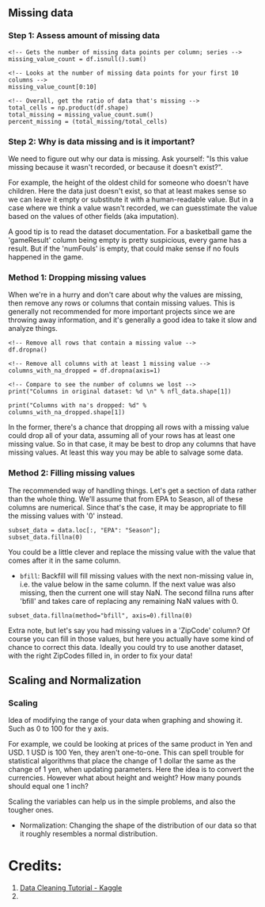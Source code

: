 
## Missing data

### Step 1: Assess amount of missing data
```
<!-- Gets the number of missing data points per column; series -->
missing_value_count = df.isnull().sum()

<!-- Looks at the number of missing data points for your first 10 columns -->
missing_value_count[0:10]

<!-- Overall, get the ratio of data that's missing -->
total_cells = np.product(df.shape)
total_missing = missing_value_count.sum()
percent_missing = (total_missing/total_cells)
```

### Step 2: Why is data missing and is it important?
We need to figure out why our data is missing. Ask yourself: "Is this value missing because it wasn't recorded, or because it doesn't exist?". 

For example, the height of the oldest child for someone who doesn't have children. Here the data just doesn't exist, so that at least makes sense so we can leave it empty or substitute it with a human-readable value. But in a case where we think a value wasn't recorded, we can guesstimate the value based on the values of other fields (aka imputation). 

A good tip is to read the dataset documentation. For a basketball game the 'gameResult' column being empty is pretty suspicious, every game has a result. But if the 'numFouls' is empty, that could make sense if no fouls happened in the game. 


### Method 1: Dropping missing values
When we're in a hurry and don't care about why the values are missing, then remove any rows or columns that contain missing values. This is generally not recommended for more important projects since we are throwing away information, and it's generally a good idea to take it slow and analyze things. 

```
<!-- Remove all rows that contain a missing value -->
df.dropna()

<!-- Remove all columns with at least 1 missing value -->
columns_with_na_dropped = df.dropna(axis=1)

<!-- Compare to see the number of columns we lost -->
print("Columns in original dataset: %d \n" % nfl_data.shape[1])

print("Columns with na's dropped: %d" % columns_with_na_dropped.shape[1])
```
In the former, there's a chance that dropping all rows with a missing value could drop all of your data, assuming all of your rows has at least one missing value. So in that case, it may be best to drop any columns that have missing values. At least this way you may be able to salvage some data.

### Method 2: Filling missing values 
The recommended way of handling things. Let's get a section of data rather than the whole thing. We'll assume that from EPA to Season, all of these columns are numerical. Since that's the case, it may be appropriate to fill the missing values with '0' instead.
```
subset_data = data.loc[:, "EPA": "Season"];
subset_data.fillna(0)
```
You could be a little clever and replace the missing value with the value that comes after it in the same column.

- `bfill`: Backfill will fill missing values with the next non-missing value in, i.e. the value below in the same column. If the next value was also missing, then the current one will stay NaN. The second fillna runs after 'bfill' and takes care of replacing any remaining NaN values with 0.
```
subset_data.fillna(method="bfill", axis=0).fillna(0)
```

Extra note, but let's say you had missing values in a 'ZipCode' column? Of course you can fill in those values, but here you actually have some kind of chance to correct this data. Ideally you could try to use another dataset, with the right ZipCodes filled in, in order to fix your data! 

## Scaling and Normalization

### Scaling
Idea of modifying the range of your data when graphing and showing it. Such as 0 to 100 for the y axis. 

For example, we could be looking at prices of the same product in Yen and USD. 1 USD is 100 Yen, they aren't one-to-one. This can spell trouble for statistical algorithms that place the change of 1 dollar the same as the change of 1 yen, when updating parameters. Here the idea is to convert the currencies. However what about height and weight? How many pounds should equal one 1 inch? 

Scaling the variables can help us in the simple problems, and also the tougher ones.


- Normalization: Changing the shape of the distribution of our data so that it roughly resembles a normal distribution.



# Credits:
1. [Data Cleaning Tutorial - Kaggle](https://www.kaggle.com/learn/data-cleaning)
2. 
